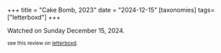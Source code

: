 +++
title = "Cake Bomb, 2023"
date = "2024-12-15"
[taxonomies]
tags=["letterboxd"]
+++

Watched on Sunday December 15, 2024.

<small>see this review on <a href="https://letterboxd.com/nonmodernist/film/cake-bomb/">letterboxd</a>.